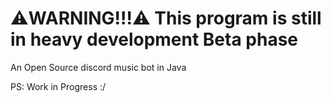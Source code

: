 # ⚠️WARNING!!!⚠️ This program is still in heavy development **Beta** phase

An Open Source discord music bot in Java

PS: Work in Progress :/ 
